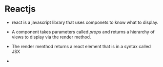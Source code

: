 # Reactjs

- react is a javascript library that uses componets to know what to display.

- A component takes parameters called *props* and returns a hierarchy of views to display via the render method.

- The render menthod returns a react element that is in a syntax called JSX

- 